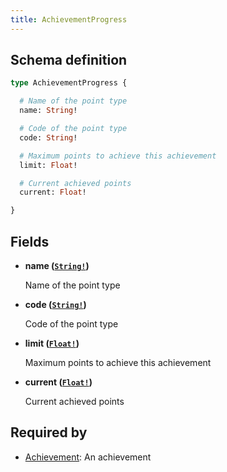 ```yaml
---
title: AchievementProgress
---
```




## Schema definition
```graphql
type AchievementProgress {

  # Name of the point type
  name: String!

  # Code of the point type
  code: String!

  # Maximum points to achieve this achievement
  limit: Float!

  # Current achieved points
  current: Float!

}
```

## Fields

* **name ([`String!`](graphql/schema/string.md))**

  Name of the point type

* **code ([`String!`](graphql/schema/string.md))**

  Code of the point type

* **limit ([`Float!`](graphql/schema/float.md))**

  Maximum points to achieve this achievement

* **current ([`Float!`](graphql/schema/float.md))**

  Current achieved points


## Required by
* [Achievement](graphql/schema/achievement.md): An achievement
